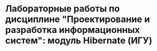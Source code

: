 # Лабораторные работы по дисциплине "Проектирование и разработка информационных систем": модуль Hibernate (ИГУ)
